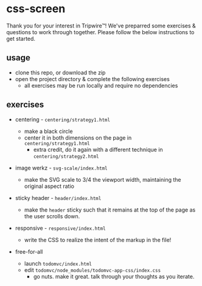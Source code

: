 # css-screen

Thank you for your interest in Tripwire™!  We've preparred some exercises &
questions to work through together.  Please follow the below instructions to get
started.

## usage

- clone this repo, or download the zip
- open the project directory & complete the following exercises
  - all exercises may be run locally and require no dependencies

## exercises

- centering - `centering/strategy1.html`
  - make a black circle
  - center it in both dimensions on the page in `centering/strategy1.html`
    - extra credit, do it again with a different technique in `centering/strategy2.html`

- image werkz - `svg-scale/index.html`
  - make the SVG scale to 3/4 the viewport width, maintaining the original aspect ratio

- sticky header - `header/index.html`
  - make the `header` sticky such that it remains at the top of the page as the user scrolls down.

- responsive - `responsive/index.html`
  - write the CSS to realize the intent of the markup in the file!

- free-for-all
  - launch `todomvc/index.html`
  - edit `todomvc/node_modules/todomvc-app-css/index.css`
    - go nuts.  make it great.  talk through your thoughts as you iterate.

